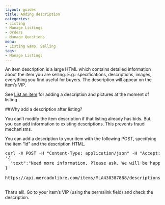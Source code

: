 ```yaml
---
layout: guides
title: Adding description
categories: 
- Listing
- Manage Listings
- Orders
- Manage Questions
menu: 
- Listing &amp; Selling
tags: 
- Manage Listings
---
```



An item description is a large HTML which contains detailed information about the item you are selling. E.g.: specifications, descriptions, images, everything you find useful for buyers. The description will appear on the item’s VIP.


See [List an item](/list-your-item) for adding a description and pictures at the moment of listing.

##Why add a description after listing?

You can’t modify the item description if that listing already has bids. But, you can add information to existing descriptions. This prevents fraud mechanisms.

You can add a description to your item with the following POST, specifying the item “id” and the description HTML.


<pre class="terminal">
curl -X POST -H "Content-Type: application/json" -H "Accept: application/json" -d
'{
  "text":"Need more information, Please ask. We will be happy to answer."
}'

https://api.mercadolibre.com/items/MLA430387888/descriptions?access_token=$ACCESS_TOKEN

</pre>

That’s all!. Go to your item’s VIP (using the permalink field) and check the description.
